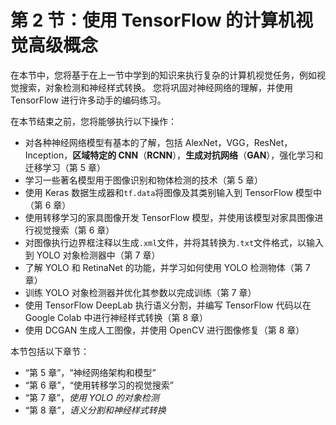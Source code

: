 # 第 2 节：使用 TensorFlow 的计算机视觉高级概念

在本节中，您将基于在上一节中学到的知识来执行复杂的计算机视觉任务，例如视觉搜索，对象检测和神经样式转换。 您将巩固对神经网络的理解，并使用 TensorFlow 进行许多动手的编码练习。

在本节结束之前，您将能够执行以下操作：

*   对各种神经网络模型有基本的了解，包括 AlexNet，VGG，ResNet，Inception，**区域特定的 CNN**（**RCNN**），**生成对抗网络**（**GAN**），强化学习和迁移学习（第 5 章）
*   学习一些著名模型用于图像识别和物体检测的技术（第 5 章）
*   使用 Keras 数据生成器和`tf.data`将图像及其类别输入到 TensorFlow 模型中（第 6 章）
*   使用转移学习的家具图像开发 TensorFlow 模型，并使用该模型对家具图像进行视觉搜索（第 6 章）
*   对图像执行边界框注释以生成`.xml`文件，并将其转换为`.txt`文件格式，以输入到 YOLO 对象检测器中（第 7 章）
*   了解 YOLO 和 RetinaNet 的功能，并学习如何使用 YOLO 检测物体（第 7 章）
*   训练 YOLO 对象检测器并优化其参数以完成训练（第 7 章）
*   使用 TensorFlow DeepLab 执行语义分割，并编写 TensorFlow 代码以在 Google Colab 中进行神经样式转换（第 8 章）
*   使用 DCGAN 生成人工图像，并使用 OpenCV 进行图像修复（第 8 章）

本节包括以下章节：

*   “第 5 章”，“神经网络架构和模型”
*   “第 6 章”，“使用转移学习的视觉搜索”
*   “第 7 章”，*使用 YOLO 的对象检测*
*   “第 8 章”，*语义分割和神经样式转换*